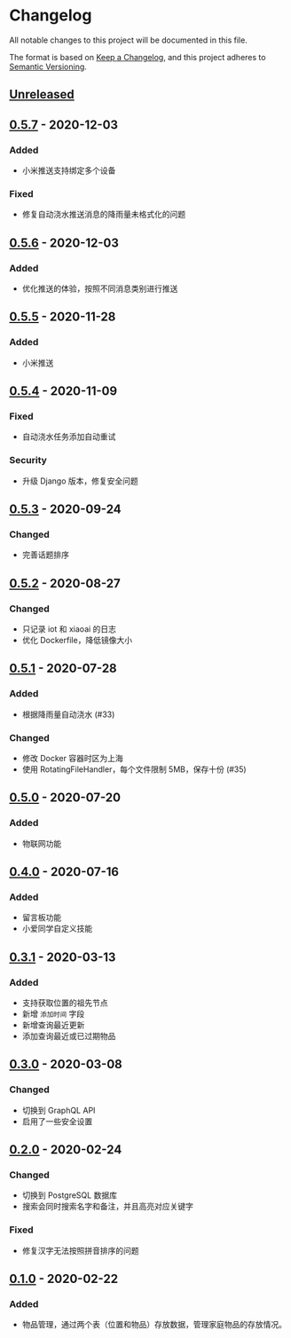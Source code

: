 # Changelog

All notable changes to this project will be documented in this file.

The format is based on [Keep a Changelog](https://keepachangelog.com/zh-CN/1.0.0/),
and this project adheres to [Semantic Versioning](https://semver.org/lang/zh-CN/spec/v2.0.0.html).

## [Unreleased]

## [0.5.7] - 2020-12-03

### Added

- 小米推送支持绑定多个设备

### Fixed

- 修复自动浇水推送消息的降雨量未格式化的问题

## [0.5.6] - 2020-12-03

### Added

- 优化推送的体验，按照不同消息类别进行推送

## [0.5.5] - 2020-11-28

### Added

- 小米推送

## [0.5.4] - 2020-11-09

### Fixed

- 自动浇水任务添加自动重试

### Security

- 升级 Django 版本，修复安全问题

## [0.5.3] - 2020-09-24

### Changed

- 完善话题排序

## [0.5.2] - 2020-08-27

### Changed

- 只记录 iot 和 xiaoai 的日志
- 优化 Dockerfile，降低镜像大小

## [0.5.1] - 2020-07-28

### Added

- 根据降雨量自动浇水 (#33)

### Changed

- 修改 Docker 容器时区为上海
- 使用 RotatingFileHandler，每个文件限制 5MB，保存十份 (#35)

## [0.5.0] - 2020-07-20

### Added

- 物联网功能

## [0.4.0] - 2020-07-16

### Added

- 留言板功能
- 小爱同学自定义技能

## [0.3.1] - 2020-03-13

### Added

- 支持获取位置的祖先节点
- 新增 `添加时间` 字段
- 新增查询最近更新
- 添加查询最近或已过期物品

## [0.3.0] - 2020-03-08

### Changed

- 切换到 GraphQL API
- 启用了一些安全设置

## [0.2.0] - 2020-02-24

### Changed

- 切换到 PostgreSQL 数据库
- 搜索会同时搜索名字和备注，并且高亮对应关键字

### Fixed

- 修复汉字无法按照拼音排序的问题

## [0.1.0] - 2020-02-22

### Added

- 物品管理，通过两个表（位置和物品）存放数据，管理家庭物品的存放情况。

[Unreleased]: https://github.com/he0119/smart-home/compare/v0.5.7...HEAD

[0.5.7]: https://github.com/he0119/smart-home/compare/v0.5.6...v0.5.7
[0.5.6]: https://github.com/he0119/smart-home/compare/v0.5.5...v0.5.6
[0.5.5]: https://github.com/he0119/smart-home/compare/v0.5.4...v0.5.5
[0.5.4]: https://github.com/he0119/smart-home/compare/v0.5.3...v0.5.4
[0.5.3]: https://github.com/he0119/smart-home/compare/v0.5.2...v0.5.3
[0.5.2]: https://github.com/he0119/smart-home/compare/v0.5.1...v0.5.2
[0.5.1]: https://github.com/he0119/smart-home/compare/v0.5.0...v0.5.1
[0.5.0]: https://github.com/he0119/smart-home/compare/v0.4.0...v0.5.0
[0.4.0]: https://github.com/he0119/smart-home/compare/v0.3.1...v0.4.0
[0.3.1]: https://github.com/he0119/smart-home/compare/v0.3.0...v0.3.1
[0.3.0]: https://github.com/he0119/smart-home/compare/v0.2.0...v0.3.0
[0.2.0]: https://github.com/he0119/smart-home/compare/v0.1.0...v0.2.0
[0.1.0]: https://github.com/he0119/smart-home/releases/tag/v0.1.0
